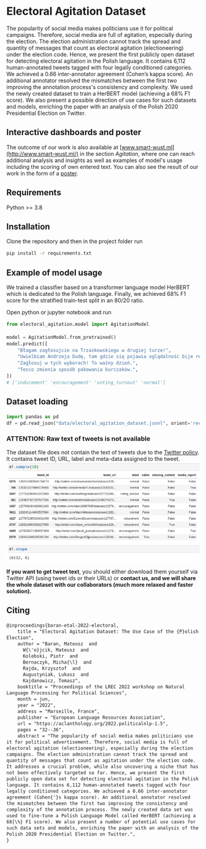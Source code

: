 # Electoral Agitation Dataset
The popularity of social media makes politicians use it for political campaigns. 
Therefore, social media are full of agitation, especially during the election. 
The election administration cannot track the spread and quantity of messages that 
count as electoral agitation (electioneering) under the election code. Hence, we 
present the first publicly open dataset for detecting electoral agitation in the 
Polish language. It contains 6,112 human-annotated tweets tagged with four legally 
conditioned categories. We achieved a 0.66 inter-annotator agreement (Cohen’s 
kappa score). An additional annotator resolved the mismatches between the first 
two improving the annotation process's consistency and complexity. We used the newly
created dataset to train a HerBERT model (achieving a 68% F1 score). We also present 
a possible direction of use cases for such datasets and models, enriching the paper 
with an analysis of the Polish 2020 Presidential Election on Twitter.

## Interactive dashboards and poster
The outcome of our work is also available at [www.smart-wust.ml](http://www.smart-wust.ml/) in the section
*Agitation*, where one can reach additional analysis and insights as well as examples of model's
usage including the scoring of own entered text. You can also see the result of our work 
in the form of a [poster](assets/Is_agitation_flooding_social_media.pdf).

## Requirements
Python >= 3.8

## Installation
Clone the repository and then in the project folder run
```bash
pip install -r requirements.txt
```

## Example of model usage
We trained a classifier based on a transformer language model HerBERT which is dedicated 
to the Polish language. Finally, we achieved 68% F1 score for the stratified train-test 
split in an 80/20 ratio.

Open python or jupyter notebook and run

```python
from electoral_agitation.model import AgitationModel

model = AgitationModel.from_pretrained()
model.predict([
    "Błagam zagłosujcie na Trzaskowskiego w drugiej turze!",
    "Uwielbiam Andrzeja Dudę, tam gdzie się pojawia oglądalność bije rekordy.",
    "Zagłosuj w tych wyborach! To ważny dzień.",
    "Tesco zmienia sposób pakowania kurczaków.",
])
# ['inducement' 'encouragement' 'voting_turnout' 'normal']
```

## Dataset loading
```python
import pandas as pd
df = pd.read_json("data/electoral_agitation_dataset.jsonl", orient='records', lines=True, dtype='int64')
```

### ATTENTION: Raw text of tweets is not available
The dataset file does not contain the text of tweets due to the 
[Twitter policy](https://developer.twitter.com/en/developer-terms/agreement-and-policy). 
It contains tweet ID, URL, label and meta-data assigned to the tweet.
![DATASET_SAMPLE](/assets/dataset_sample.png)

**If you want to get tweet text**, you should either download them yourself via Twitter API 
(using tweet ids or their URLs) or **contact us, and we will share the whole dataset with 
our collaborators (much more relaxed and faster solution).**  

## Citing
```text
@inproceedings{baran-etal-2022-electoral,
    title = "Electoral Agitation Dataset: The Use Case of the {P}olish Election",
    author = "Baran, Mateusz  and
      W{\'o}jcik, Mateusz  and
      Kolebski, Piotr  and
      Bernaczyk, Micha{\l}  and
      Rajda, Krzysztof  and
      Augustyniak, Lukasz  and
      Kajdanowicz, Tomasz",
    booktitle = "Proceedings of the LREC 2022 workshop on Natural Language Processing for Political Sciences",
    month = jun,
    year = "2022",
    address = "Marseille, France",
    publisher = "European Language Resources Association",
    url = "https://aclanthology.org/2022.politicalnlp-1.5",
    pages = "32--36",
    abstract = "The popularity of social media makes politicians use it for political advertisement. Therefore, social media is full of electoral agitation (electioneering), especially during the election campaigns. The election administration cannot track the spread and quantity of messages that count as agitation under the election code. It addresses a crucial problem, while also uncovering a niche that has not been effectively targeted so far. Hence, we present the first publicly open data set for detecting electoral agitation in the Polish language. It contains 6,112 human-annotated tweets tagged with four legally conditioned categories. We achieved a 0.66 inter-annotator agreement (Cohen{'}s kappa score). An additional annotator resolved the mismatches between the first two improving the consistency and complexity of the annotation process. The newly created data set was used to fine-tune a Polish Language Model called HerBERT (achieving a 68{\%} F1 score). We also present a number of potential use cases for such data sets and models, enriching the paper with an analysis of the Polish 2020 Presidential Election on Twitter.",
}
```
